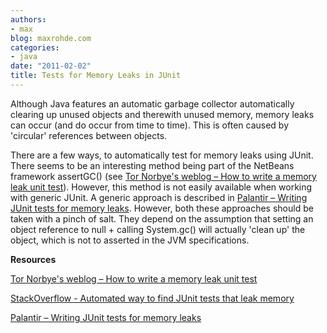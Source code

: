 ```yaml
---
authors:
- max
blog: maxrohde.com
categories:
- java
date: "2011-02-02"
title: Tests for Memory Leaks in JUnit
---
```


Although Java features an automatic garbage collector automatically clearing up unused objects and therewith unused memory, memory leaks can occur (and do occur from time to time). This is often caused by 'circular' references between objects.

There are a few ways, to automatically test for memory leaks using JUnit. There seems to be an interesting method being part of the NetBeans framework assertGC() (see [Tor Norbye's weblog – How to write a memory leak unit test](https://blogs.oracle.com/tor/entry/leak_unit_tests)). However, this method is not easily available when working with generic JUnit. A generic approach is described in [Palantir – Writing JUnit tests for memory leaks](http://blog.palantir.com/2007/11/06/writing-junit-tests-for-memory-leaks/). However, both these approaches should be taken with a pinch of salt. They depend on the assumption that setting an object reference to null + calling System.gc() will actually 'clean up' the object, which is not to asserted in the JVM specifications.

**Resources**

[Tor Norbye's weblog – How to write a memory leak unit test](https://blogs.oracle.com/tor/entry/leak_unit_tests)

[StackOverflow - Automated way to find JUnit tests that leak memory](http://stackoverflow.com/questions/863948/automated-way-to-find-junit-tests-that-leak-memory)

[Palantir – Writing JUnit tests for memory leaks](http://blog.palantir.com/2007/11/06/writing-junit-tests-for-memory-leaks/)
